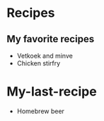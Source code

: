 # Recipes

## My favorite recipes
- Vetkoek and minve
- Chicken stirfry

# My-last-recipe
- Homebrew beer

